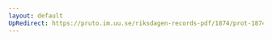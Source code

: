 ```yaml
---
layout: default
UpRedirect: https://pruto.im.uu.se/riksdagen-records-pdf/1874/prot-1874--ak--129/prot-1874--ak--129_010.pdf
---
```

